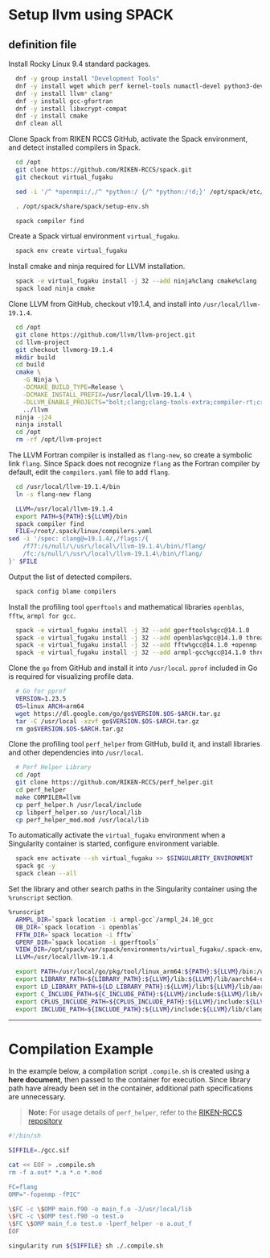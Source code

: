 # **Setup llvm using SPACK**

## **definition file**

Install Rocky Linux 9.4 standard packages.

```bash
  dnf -y group install "Development Tools"
  dnf -y install wget which perf kernel-tools numactl-devel python3-devel
  dnf -y install llvm* clang*
  dnf -y install gcc-gfortran
  dnf -y install libxcrypt-compat
  dnf -y install cmake
  dnf clean all
```

Clone Spack from RIKEN RCCS GitHub, activate the Spack environment, and detect installed compilers in Spack.

```bash
  cd /opt
  git clone https://github.com/RIKEN-RCCS/spack.git
  git checkout virtual_fugaku

  sed -i '/^ *openmpi:/,/^ *python:/ {/^ *python:/!d;}' /opt/spack/etc/spack/packages.yaml

  . /opt/spack/share/spack/setup-env.sh

  spack compiler find
```

Create a Spack virtual environment `virtual_fugaku`.

```bash
  spack env create virtual_fugaku
```

Install cmake and ninja required for LLVM installation.

```bash
  spack -e virtual_fugaku install -j 32 --add ninja%clang cmake%clang
  spack load ninja cmake
```

Clone LLVM from GitHub, checkout v19.1.4, and install into `/usr/local/llvm-19.1.4`.

```bash
  cd /opt
  git clone https://github.com/llvm/llvm-project.git
  cd llvm-project
  git checkout llvmorg-19.1.4
  mkdir build
  cd build
  cmake \
    -G Ninja \
    -DCMAKE_BUILD_TYPE=Release \
    -DCMAKE_INSTALL_PREFIX=/usr/local/llvm-19.1.4 \
    -DLLVM_ENABLE_PROJECTS="bolt;clang;clang-tools-extra;compiler-rt;cross-project-tests;libclc;lld;mlir;openmp;polly;pstl;flang" \
    ../llvm
  ninja -j24
  ninja install
  cd /opt
  rm -rf /opt/llvm-project
```

The LLVM Fortran compiler is installed as `flang-new`, so create a symbolic link `flang`.
Since Spack does not recognize `flang` as the Fortran compiler by default, edit the `compilers.yaml` file to add `flang`.

```bash
  cd /usr/local/llvm-19.1.4/bin
  ln -s flang-new flang

  LLVM=/usr/local/llvm-19.1.4
  export PATH=${PATH}:${LLVM}/bin
  spack compiler find
  FILE=/root/.spack/linux/compilers.yaml
sed -i '/spec: clang@=19.1.4/,/flags:/{
    /f77:/s/null/\/usr\/local\/llvm-19.1.4\/bin\/flang/
    /fc:/s/null/\/usr\/local\/llvm-19.1.4\/bin\/flang/
}' $FILE
```

Output the list of detected compilers.

```bash
  spack config blame compilers
```

Install the profiling tool `gperftools` and mathematical libraries `openblas`, `fftw`, `armpl for gcc`.

```bash
  spack -e virtual_fugaku install -j 32 --add gperftools%gcc@14.1.0
  spack -e virtual_fugaku install -j 32 --add openblas%gcc@14.1.0 threads=openmp
  spack -e virtual_fugaku install -j 32 --add fftw%gcc@14.1.0 +openmp
  spack -e virtual_fugaku install -j 32 --add armpl-gcc%gcc@14.1.0 threads=openmp
```

Clone the `go` from GitHub and install it into `/usr/local`.
`pprof` included in Go is required for visualizing profile data.

```bash
  # Go for pprof
  VERSION=1.23.5
  OS=linux ARCH=arm64
  wget https://dl.google.com/go/go$VERSION.$OS-$ARCH.tar.gz
  tar -C /usr/local -xzvf go$VERSION.$OS-$ARCH.tar.gz
  rm go$VERSION.$OS-$ARCH.tar.gz
```

Clone the profiling tool `perf_helper` from GitHub, build it, and install libraries and other dependencies into `/usr/local`.

```bash
  # Perf Helper Library
  cd /opt
  git clone https://github.com/RIKEN-RCCS/perf_helper.git
  cd perf_helper
  make COMPILER=llvm
  cp perf_helper.h /usr/local/include
  cp libperf_helper.so /usr/local/lib
  cp perf_helper_mod.mod /usr/local/lib
```

To automatically activate the `virtual_fugaku` environment when a Singularity container is started, configure environment variable.

```bash
  spack env activate --sh virtual_fugaku >> $SINGULARITY_ENVIRONMENT
  spack gc -y
  spack clean --all
```

Set the library and other search paths in the Singularity container using the `%runscript` section.

```bash
%runscript
  ARMPL_DIR=`spack location -i armpl-gcc`/armpl_24.10_gcc
  OB_DIR=`spack location -i openblas`
  FFTW_DIR=`spack location -i fftw`
  GPERF_DIR=`spack location -i gperftools`
  VIEW_DIR=/opt/spack/var/spack/environments/virtual_fugaku/.spack-env/view
  LLVM=/usr/local/llvm-19.1.4

  export PATH=/usr/local/go/pkg/tool/linux_arm64:${PATH}:${LLVM}/bin:/usr/local/bin:${ARMPL_DIR}/bin:${GPERF_DIR}/bin:${FFTW_DIR}/bin
  export LIBRARY_PATH=${LIBRARY_PATH}:${LLVM}/lib:${LLVM}/lib/aarch64-unknown-linux-gnu:${LLVM}/lib/clang/19/lib/aarch64-unknown-linux-gnu:/usr/local/lib:${VIEW_DIR}/lib:${VIEW_DIR}/lib64:${ARMPL_DIR}/lib:${GPERF_DIR}/lib:${OB_DIR}/lib:${FFTW_DIR}/lib
  export LD_LIBRARY_PATH=${LD_LIBRARY_PATH}:${LLVM}/lib:${LLVM}/lib/aarch64-unknown-linux-gnu:${LLVM}/lib/clang/19/lib/aarch64-unknown-linux-gnu:/usr/local/lib:${VIEW_DIR}/lib:${VIEW_DIR}/lib64:${ARMPL_DIR}/lib:${GPERF_DIR}/lib:${OB_DIR}/lib:${FFTW_DIR}/lib
  export C_INCLUDE_PATH=${C_INCLUDE_PATH}:${LLVM}/include:${LLVM}/lib/clang/19/include:/usr/local/include:${ARMPL_DIR}/include:${GPERF_DIR}/include/gperftools:${OB_DIR}/include:${FFTW_DIR}/include
  export CPLUS_INCLUDE_PATH=${CPLUS_INCLUDE_PATH}:${LLVM}/include:${LLVM}/lib/clang/19/include:/usr/local/include:${ARMPL_DIR}/include:${GPERF_DIR}/include/gperftools:${OB_DIR}/include:${FFTW_DIR}/include
  export INCLUDE_PATH=${INCLUDE_PATH}:${LLVM}/include:${LLVM}/lib/clang/19/include:/usr/local/include:${ARMPL_DIR}/include:${GPERF_DIR}/include/gperftools:${OB_DIR}/include:${FFTW_DIR}/include
```

----

# **Compilation Example**

In the example below, a compilation script `.compile.sh` is created using a **here document**, then passed to the container for execution.  Since library path have already been set in the container, additional path specifications are unnecessary.  

> **Note:** For usage details of `perf_helper`, refer to the [RIKEN-RCCS repository](https://github.com/RIKEN-RCCS/perf_helper)

```sh
#!/bin/sh

SIFFILE=./gcc.sif

cat << EOF > .compile.sh
rm -f a.out* *.a *.o *.mod

FC=flang
OMP="-fopenmp -fPIC"

\$FC -c \$OMP main.f90 -o main_f.o -J/usr/local/lib
\$FC -c \$OMP test.f90 -o test.o
\$FC \$OMP main_f.o test.o -lperf_helper -o a.out_f
EOF

singularity run ${SIFFILE} sh ./.compile.sh
```
